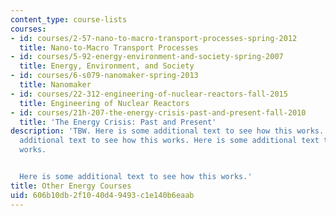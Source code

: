 ```yaml
---
content_type: course-lists
courses:
- id: courses/2-57-nano-to-macro-transport-processes-spring-2012
  title: Nano-to-Macro Transport Processes
- id: courses/5-92-energy-environment-and-society-spring-2007
  title: Energy, Environment, and Society
- id: courses/6-s079-nanomaker-spring-2013
  title: Nanomaker
- id: courses/22-312-engineering-of-nuclear-reactors-fall-2015
  title: Engineering of Nuclear Reactors
- id: courses/21h-207-the-energy-crisis-past-and-present-fall-2010
  title: 'The Energy Crisis: Past and Present'
description: 'TBW. Here is some additional text to see how this works. Here is some
  additional text to see how this works. Here is some additional text to see how this
  works.


  Here is some additional text to see how this works.'
title: Other Energy Courses
uid: 606b10db-2f10-40d4-9493-c1e140b6eaab
---
```

